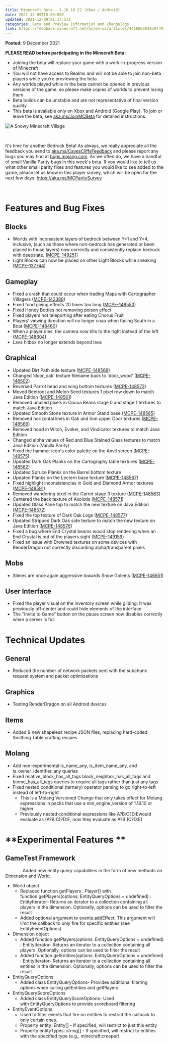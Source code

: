 ```yaml
---
title: Minecraft Beta - 1.18.10.22 (Xbox / Android)
date: 2021-12-09T15:59:09Z
updated: 2021-12-09T21:37:57Z
categories: Beta and Preview Information and Changelogs
link: https://feedback.minecraft.net/hc/en-us/articles/4416062048397-Minecraft-Beta-1-18-10-22-Xbox-Android-
---
```


**Posted:** 9 December 2021

**PLEASE READ before participating in the Minecraft Beta:**

- Joining the beta will replace your game with a work-in-progress version of Minecraft
- You will not have access to Realms and will not be able to join non-beta players while you're previewing the beta
- Any worlds played while in the beta cannot be opened in previous versions of the game, so please make copies of worlds to prevent losing them
- Beta builds can be unstable and are not representative of final version quality
- This beta is available only on Xbox and Android (Google Play). To join or leave the beta, see [aka.ms/JoinMCBeta](https://aka.ms/JoinMCBeta) for detailed instructions.

![A Snowy Minecraft Village](https://feedback.minecraft.net/hc/article_attachments/4416078376333/Screen_Shot_12-09-21_at_12.28_PM.JPG)

 

It's time for another Bedrock Beta! As always, we really appreciate all the feedback you send to [aka.ms/CavesCliffsFeedback](http://aka.ms/CavesCliffsFeedback) and please report any bugs you may find at [bugs.mojang.com](http://bugs.mojang.com/). As we often do, we have a handful of small Vanilla Parity bugs in this week's beta. If you would like to tell us what other small parity fixes and features you would like to see added to the game, please let us know in this player survey, which will be open for the next few days: <https://aka.ms/MCParitySurvey>

 

# **Features and Bug Fixes**

## **Blocks**

- Worlds with inconsistent layers of bedrock between Y=1 and Y=4, inclusive, (such as those where non-bedrock has generated or been placed in those layers) now correctly and consistently replace bedrock with deepslate. ([MCPE-149251](https://bugs.mojang.com/browse/MCPE-149251))
- Light Blocks can now be placed on other Light Blocks while sneaking ([MCPE-137744](https://bugs.mojang.com/browse/MCPE-137744))

## **Gameplay**

- Fixed a crash that could occur when trading Maps with Cartographer Villagers ([MCPE-142388](https://bugs.mojang.com/browse/MCPE-142388))
- Fixed food giving effects 20 times too long ([MCPE-148553](https://bugs.mojang.com/browse/MCPE-148553))
- Fixed Honey Bottles not removing poison effect
- Fixed players not teleporting after eating Chorus Fruit
- Players’ viewing direction will no longer snap when facing South in a Boat ([MCPE-148460](https://bugs.mojang.com/browse/MCPE-148460))
- When a player dies, the camera now tilts to the right instead of the left ([MCPE-148604](https://bugs.mojang.com/browse/MCPE-148604))
- Lava hitbox no longer extends beyond lava

## **Graphical**

- Updated Dirt Path side texture ([MCPE-148568](https://bugs.mojang.com/browse/MCPE-148568))
- Changed 'door_oak' texture filename back to 'door_wood' ([MCPE-148502](https://bugs.mojang.com/browse/MCPE-148502))
- Reversed Parrot head and wing bottom textures ([MCPE-148573](https://bugs.mojang.com/browse/MCPE-148573))
- Moved Beetroot and Melon Seed textures 1 pixel row down to match Java Edition ([MCPE-148561](https://bugs.mojang.com/browse/MCPE-148561))
- Removed unused pixels in Cocoa Beans stage 0 and stage 1 textures to match Java Edition
- Updated Smooth Stone texture in Armor Stand base ([MCPE-148565](https://bugs.mojang.com/browse/MCPE-148565))
- Removed horizontal lines in Oak and Iron upper Door textures ([MCPE-148566](https://bugs.mojang.com/browse/MCPE-148566))
- Removed hood in Witch, Evoker, and Vindicator textures to match Java Edition
- Changed alpha values of Red and Blue Stained Glass textures to match Java Edition (Vanilla Parity)
- Fixed the hammer icon's color palette on the Anvil screen ([MCPE-148575](https://bugs.mojang.com/browse/MCPE-148575))
- Updated Dark Oak Planks on the Cartography table textures ([MCPE-148562](https://bugs.mojang.com/browse/MCPE-148562))
- Updated Spruce Planks on the Barrel bottom texture 
- Updated Planks on the Lectern base texture ([MCPE-148567](https://bugs.mojang.com/browse/MCPE-148567))
- Fixed highlight inconsistencies in Gold and Diamond Armor textures ([MCPE-148591](https://bugs.mojang.com/browse/MCPE-148591))
- Removed wandering pixel in the Carrot stage 3 texture ([MCPE-148563](https://bugs.mojang.com/browse/MCPE-148563))
- Centered the back texture of Axolotls ([MCPE-148571](https://bugs.mojang.com/browse/MCPE-148571))
- Updated Glass Pane top to match the new texture on Java Edition ([MCPE-148572](https://bugs.mojang.com/browse/MCPE-148572))
- Fixed the top texture of Dark Oak Logs ([MCPE-148577](https://bugs.mojang.com/browse/MCPE-148577))
- Updated Stripped Dark Oak side texture to match the new texture on Java Edition ([MCPE-148576](https://bugs.mojang.com/browse/MCPE-148576))
- Fixed a bug where End Crystal beams would stop rendering when an End Crystal is out of the players sight ([MCPE-149159](https://bugs.mojang.com/browse/MCPE-149159))
- Fixed an issue with Drowned textures on some devices with RenderDragon not correctly discarding alpha/transparent pixels

## **Mobs**

- Slimes are once again aggressive towards Snow Golems ([MCPE-146651](https://bugs.mojang.com/browse/MCPE-146651))

## **User Interface**

- Fixed the player visual on the inventory screen while gliding. It was previously off-center and could hide elements of the interface
- The "Invite to Game" button on the pause screen now disables correctly when a server is full

# **Technical Updates**

## **General**

- Reduced the number of network packets sent with the subchunk request system and packet optimizations

## **Graphics**

- Testing RenderDragon on all Android devices

## **Items**

- Added 9 new shapeless recipe JSON files, replacing hard-coded Smithing Table crafting recipes

## **Molang**

- Add non-experimental is_name_any, is_item_name_any, and is_owner_identifier_any queries
- Fixed relative_block_has_all_tags block_neighbor_has_all_tags and biome_has_all_tags queries to require all tags rather than just any tags
- Fixed nested conditional (ternary) operator parsing to go right-to-left instead of left-to-right
  - This is a Molang Versioned Change that only takes effect for Molang expressions in packs that use a min_engine_version of 1.18.10 or higher
  - Previously nested conditional expressions like A?B:C?D:Ewould evaluate as (A?B:C)?D:E, now they evaluate as A?B:(C?D:E)

# **Experimental Features **

## **GameTest Framework**

              Added new entity query capabilities in the form of new methods on Dimension and World.

- World object
  - Replaced function getPlayers : Player\[\] with function getPlayers(options: EntityQueryOptions = undefined) : EntityIterator- Returns an iterator to a collection containing all players in the dimension. Optionally, options can be used to filter the result
  - Added optional argument to events.addEffect. This argument will limit the callback to only fire for specific entities (see EntityEventOptions)
- Dimension object
  - Added function getPlayers(options: EntityQueryOptions = undefined) : EntityIterator- Returns an iterator to a collection containing all players. Optionally, options can be used to filter the result
  - Added function getEntities(options: EntityQueryOptions = undefined) : EntityIterator- Returns an iterator to a collection containing all entities in the dimension. Optionally, options can be used to filter the result
- EntityQueryOptions
  - Added class EntityQueryOptions- Provides additional filtering options when calling getEntities and getPlayers
- EntityQueryScoreOptions
  - Added class EntityQueryScoreOptions- Used with EntityQueryOptions to provide scoreboard filtering
- EntityEventOptions
  - Used to filter events that fire on entities to restrict the callback to only certain ones.
  - Property entity: Entity\[\] - If specified, will restrict to just this entity
  - Property entityTypes: string\[\] - If specified, will restrict to entities with the specified type (e.g., minecraft:creeper)
